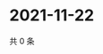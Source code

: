 # 2021-11-22

共 0 条

<!-- BEGIN WEIBO -->
<!-- 最后更新时间 Mon Nov 22 2021 20:14:16 GMT+0800 (China Standard Time) -->

<!-- END WEIBO -->

